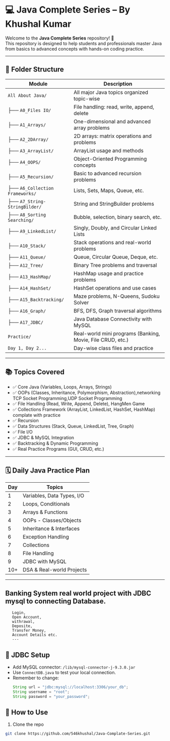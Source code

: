 # 💻 Java Complete Series – By Khushal Kumar

Welcome to the **Java Complete Series** repository! 🚀  
This repository is designed to help students and professionals master Java from basics to advanced concepts with hands-on coding practice.

---

## 📁 Folder Structure

| Module                             | Description |
|------------------------------------|-------------|
| `All About Java/`                 | All major Java topics organized topic-wise |
| ├── `A0_Files IO/`                | File handling: read, write, append, delete |
| ├── `A1_Arrays/`                  | One-dimensional and advanced array problems |
| ├── `A2_2DArray/`                 | 2D arrays: matrix operations and problems |
| ├── `A3_ArrayList/`               | ArrayList usage and methods |
| ├── `A4_OOPS/`                    | Object-Oriented Programming concepts |
| ├── `A5_Recursion/`              | Basic to advanced recursion problems |
| ├── `A6_Collection Frameworks/`   | Lists, Sets, Maps, Queue, etc. |
| ├── `A7_String-StringBilder/`     | String and StringBuilder problems |
| ├── `A8_Sorting Searching/`       | Bubble, selection, binary search, etc. |
| ├── `A9_LinkedList/`              | Singly, Doubly, and Circular Linked Lists |
| ├── `A10_Stack/`                  | Stack operations and real-world problems |
| ├── `A11_Queue/`                  | Queue, Circular Queue, Deque, etc. |
| ├── `A12_Tree/`                   | Binary Tree problems and traversal |
| ├── `A13_HashMap/`                | HashMap usage and practice problems |
| ├── `A14_HashSet/`                | HashSet operations and use cases |
| ├── `A15_Backtracking/`           | Maze problems, N-Queens, Sudoku Solver |
| ├── `A16_Graph/`                  | BFS, DFS, Graph traversal algorithms |
| ├── `A17_JDBC/`                   | Java Database Connectivity with MySQL |
| `Practice/`                       | Real-world mini programs (Banking, Movie, File CRUD, etc.) |
| `Day 1, Day 2...`                 | Day-wise class files and practice |

---

## 📚 Topics Covered

- ✅ Core Java (Variables, Loops, Arrays, Strings)
- ✅ OOPs (Classes, Inheritance, Polymorphism, Abstraction),networking TCP Socket Programming,UDP Socket Programming
- ✅ File Handling (Read, Write, Append, Delete), HangMen Game
- ✅ Collections Framework (ArrayList, LinkedList, HashSet, HashMap) complate with practice
- ✅ Recursion
- ✅ Data Structures (Stack, Queue, LinkedList, Tree, Graph)
- ✅ File I/O 
- ✅ JDBC & MySQL Integration
- ✅ Backtracking & Dynamic Programming
- ✅ Real Practice Programs (GUI, CRUD, etc.)

---

## 🗓️ Daily Java Practice Plan

| Day | Topics                     |
|-----|----------------------------|
| 1   | Variables, Data Types, I/O |
| 2   | Loops, Conditionals        |
| 3   | Arrays & Functions         |
| 4   | OOPs - Classes/Objects     |
| 5   | Inheritance & Interfaces   |
| 6   | Exception Handling         |
| 7   | Collections                |
| 8   | File Handling              |
| 9   | JDBC with MySQL            |
| 10+ | DSA & Real-world Projects  |

---
## Banking System real world project with JDBC mysql to connecting Database.    
       Login, 
       Open Account,
       withrawal,
       Deposite,
       Transfer Money,
       Account Details etc.
       ---


## 🔐 JDBC Setup

- Add MySQL connector: `/lib/mysql-connector-j-9.3.0.jar`
- Use `ConnectDB.java` to test your local connection.
- Remember to change:
  ```java
  String url = "jdbc:mysql://localhost:3306/your_db";
  String username = "root";
  String password = "your_password";


## 📌 How to Use

1. Clone the repo  
```bash
git clone https://github.com/546khushal/Java-Complate-Series.git

